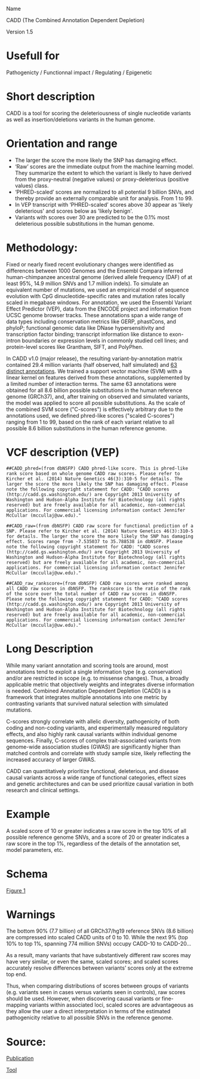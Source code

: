 Name

CADD (The Combined Annotation Dependent Depletion)

Version
1.5

# Usefull for

Pathogenicty / Functionnal impact / Regulating / Epigenetic

# Short description

CADD is a tool for scoring the deleteriousness of single nucleotide variants as well as insertion/deletions variants in the human genome. 

# Orientation and range

* The larger the score the more likely the SNP has damaging effect.
* ‘Raw’ scores are the immediate output from the machine learning model. They summarize the extent to which the variant is likely to have derived from the proxy-neutral (negative values) or proxy-deleterious (positive values) class.
* ‘PHRED-scaled’ scores are normalized to all potential 9 billion SNVs, and thereby provide an externally comparable unit for analysis. From 1 to 99.
* In VEP transcript with ‘PHRED-scaled’ scores above 30 appear as 'likely deleterious' and scores below as 'likely benign'.
* Variants with scores over 30 are predicted to be the 0.1% most deleterious possible substitutions in the human genome.

# Methodology:

Fixed or nearly fixed recent evolutionary changes were identified as differences between 1000 Genomes and the Ensembl Compara inferred human-chimpanzee ancestral genome (derived allele frequency (DAF) of at least 95%, 14.9 million SNVs and 1.7 million indels). To simulate an equivalent number of mutations, we used an empirical model of sequence evolution with CpG dinucleotide-specific rates and mutation rates locally scaled in megabase windows. For annotation, we used the Ensembl Variant Effect Predictor (VEP), data from the ENCODE project and information from UCSC genome browser tracks. These annotations span a wide range of data types including conservation metrics like GERP, phastCons, and phyloP; functional genomic data like DNase hypersensitivity and transcription factor binding; transcript information like distance to exon-intron boundaries or expression levels in commonly studied cell lines; and protein-level scores like Grantham, SIFT, and PolyPhen.

In CADD v1.0 (major release), the resulting variant-by-annotation matrix contained 29.4 million variants (half observed, half simulated) and [63 distinct annotations](https://oup.silverchair-cdn.com/oup/backfile/Content_public/Journal/nar/47/D1/10.1093_nar_gky1016/1/gky1016_supplemental_files.pdf?Expires=1616678019&Signature=LwgI9cWmkUB6EVz6U8UzQzIl7p2Xp2XvD3JGKIkPlQCj5~bMqVyAr7O1BMU9saebZEP45HzEzbO0WfZHUXDzHI9Rp0LNB-yv~m0QGU~QxUPp9LVbhIpyqoyYkZ68~KnBgutMk9AbsChawEept-zt0q5Oxd7zjIjbp7ye2my8amJKg2Q3osAcJy0-NncC-nWQdfqvOeTvXv3G24~D8fewmnebYckqimEhOnd4EHD-YhJg6MdH63pRO~lIOoXh2bSTvR-Pugwqs6Cy7qbRW7u3skduhPIIRQiEG3X00ZUpknGyGZ-qlJhmONKuWRjDFk4gsAeqis3jHFTHqTho~nOLNA__&Key-Pair-Id=APKAIE5G5CRDK6RD3PGA). We trained a support vector machine (SVM) with a linear kernel on features derived from these annotations, supplemented by a limited number of interaction terms. The same 63 annotations were obtained for all 8.6 billion possible substitutions in the human reference genome (GRCh37), and, after training on observed and simulated variants, the model was applied to score all possible substitutions. As the scale of the combined SVM score ("C-scores") is effectively arbitrary due to the annotations used, we defined phred-like scores ("scaled C-scores") ranging from 1 to 99, based on the rank of each variant relative to all possible 8.6 billion substitutions in the human reference genome. 

# VCF description (VEP)

`##CADD_phred=(from dbNSFP) CADD phred-like score. This is phred-like rank score based on whole genome CADD raw scores. Please refer to Kircher et al. (2014) Nature Genetics 46(3):310-5 for details. The larger the score the more likely the SNP has damaging effect. Please note the following copyright statement for CADD: "CADD scores (http://cadd.gs.washington.edu/) are Copyright 2013 University of Washington and Hudson-Alpha Institute for Biotechnology (all rights reserved) but are freely available for all academic, non-commercial applications. For commercial licensing information contact Jennifer McCullar (mccullaj@uw.edu)."`

`##CADD_raw=(from dbNSFP) CADD raw score for functional prediction of a SNP. Please refer to Kircher et al. (2014) Nature Genetics 46(3):310-5 for details. The larger the score the more likely the SNP has damaging effect. Scores range from -7.535037 to 35.788538 in dbNSFP. Please note the following copyright statement for CADD: "CADD scores (http://cadd.gs.washington.edu/) are Copyright 2013 University of Washington and Hudson-Alpha Institute for Biotechnology (all rights reserved) but are freely available for all academic, non-commercial applications. For commercial licensing information contact Jennifer McCullar (mccullaj@uw.edu)."`

`##CADD_raw_rankscore=(from dbNSFP) CADD raw scores were ranked among all CADD raw scores in dbNSFP. The rankscore is the ratio of the rank of the score over the total number of CADD raw scores in dbNSFP. Please note the following copyright statement for CADD: "CADD scores (http://cadd.gs.washington.edu/) are Copyright 2013 University of Washington and Hudson-Alpha Institute for Biotechnology (all rights reserved) but are freely available for all academic, non-commercial applications. For commercial licensing information contact Jennifer McCullar (mccullaj@uw.edu)."`

# Long Description

While many variant annotation and scoring tools are around, most annotations tend to exploit a single information type (e.g. conservation) and/or are restricted in scope (e.g. to missense changes). Thus, a broadly applicable metric that objectively weights and integrates diverse information is needed. Combined Annotation Dependent Depletion (CADD) is a framework that integrates multiple annotations into one metric by contrasting variants that survived natural selection with simulated mutations.

C-scores strongly correlate with allelic diversity, pathogenicity of both coding and non-coding variants, and experimentally measured regulatory effects, and also highly rank causal variants within individual genome sequences. Finally, C-scores of complex trait-associated variants from genome-wide association studies (GWAS) are significantly higher than matched controls and correlate with study sample size, likely reflecting the increased accuracy of larger GWAS.

CADD can quantitatively prioritize functional, deleterious, and disease causal variants across a wide range of functional categories, effect sizes and genetic architectures and can be used prioritize causal variation in both research and clinical settings. 

# Example

A scaled score of 10 or greater indicates a raw score in the top 10% of all possible reference genome SNVs, and a score of 20 or greater indicates a raw score in the top 1%, regardless of the details of the annotation set, model parameters, etc.

# Schema

[Figure 1](https://academic.oup.com/nar/article/47/D1/D886/5146191)

# Warnings

The bottom 90% (7.7 billion) of all GRCh37/hg19 reference SNVs (8.6 billion) are compressed into scaled CADD units of 0 to 10. While the next 9% (top 10% to top 1%, spanning 774 million SNVs) occupy CADD-10 to CADD-20...

As a result, many variants that have substantively different raw scores may have very similar, or even the same, scaled scores; and scaled scores accurately resolve differences between variants’ scores only at the extreme top end.

Thus, when comparing distributions of scores between groups of variants (e.g. variants seen in cases versus variants seen in controls), raw scores should be used. However, when discovering causal variants or fine-mapping variants within associated loci, scaled scores are advantageous as they allow the user a direct interpretation in terms of the estimated pathogenicity relative to all possible SNVs in the reference genome.

# Source:

[Publication](https://academic.oup.com/nar/article/47/D1/D886/5146191)

[Tool](https://cadd.gs.washington.edu/)
